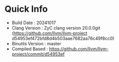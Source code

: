 # Quick Info
* Build Date : 20241017
* Clang Version : ZyC clang version 20.0.0git (https://github.com/llvm/llvm-project d54953ef472bfd8d4b503aae7682aa76c49f8cc0)
* Binutils Version : master
* Compiled Based : https://github.com/llvm/llvm-project/commit/d54953ef

